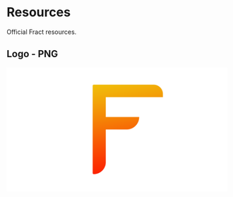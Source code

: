 # Resources
Official Fract resources.

## Logo - PNG
<img width="500" src="https://github.com/fract-lang/resources/blob/main/logo/fract.png">
